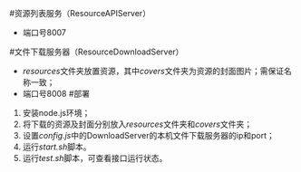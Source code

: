 #资源列表服务（ResourceAPIServer）

*	端口号8007

#文件下载服务器（ResourceDownloadServer）
*	*resources*文件夹放置资源，其中*covers*文件夹为资源的封面图片；需保证名称一致；
*	端口号8008
#部署
1.  安装node.js环境；
2.  将下载的资源及封面分别放入*resources*文件夹和*covers*文件夹；
3.  设置*config.js*中的DownloadServer的本机文件下载服务器的ip和port；
4.  运行*start.sh*脚本。
5.  运行*test.sh*脚本，可查看接口运行状态。



